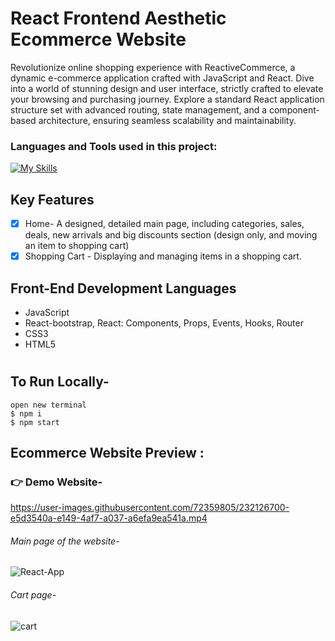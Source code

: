 # React Frontend Aesthetic Ecommerce Website  
Revolutionize online shopping experience with ReactiveCommerce, a dynamic e-commerce application crafted with JavaScript and React. Dive into a world of stunning design and user interface, strictly crafted to elevate your browsing and purchasing journey. Explore a standard React application structure set with advanced routing, state management, and a component-based architecture, ensuring seamless scalability and maintainability. 


<h3 align="left">Languages and Tools used in this project:</h3>

[![My Skills](https://skillicons.dev/icons?i=js,react,html,css,bootstrap)](https://skillicons.dev)

## Key Features
- [x] Home- A designed, detailed main page, including categories, sales, deals, new arrivals and big discounts section (design only, and moving an item to shopping cart)
- [x] Shopping Cart - Displaying and managing items in a shopping cart.

## Front-End Development Languages
- JavaScript 
- React-bootstrap, React: Components, Props, Events, Hooks, Router
- CSS3
- HTML5 



#
## To Run Locally-

```
open new terminal
$ npm i
$ npm start
```

## Ecommerce Website Preview :

### 👉 Demo Website-

https://user-images.githubusercontent.com/72359805/232126700-e5d3540a-e149-4af7-a037-a6efa9ea541a.mp4


###### Main page of the website-
![React-App](https://github.com/shanibider/Frontend-React-Aesthetic-Ecommerce/assets/72359805/59d29eba-4f43-4f43-93aa-8b4c4f6874ef)


###### Cart page-
![cart](https://user-images.githubusercontent.com/72359805/232125636-8541ff56-256c-4d5d-adc2-16e440a341cd.PNG)


